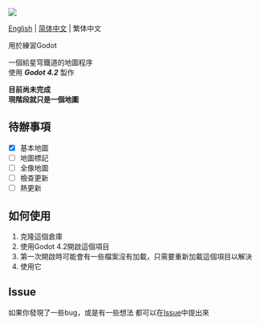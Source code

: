 ![](https://socialify.git.ci/Xyyaua/StarRail-Map/image?description=1&descriptionEditable=A%20map%20application%20made%20with%20Godot%20for%20StarRail&font=Inter&forks=1&issues=1&language=1&name=1&owner=1&pattern=Plus&pulls=1&stargazers=1&theme=Auto)

[English](../README.md) | [简体中文](README_zh-cn.md) | 繁体中文

用於練習Godot

一個給星穹鐵道的地圖程序  
使用 ***Godot 4.2*** 製作

**目前尚未完成**  
**現階段就只是一個地圖**

## 待辦事項
- [x] 基本地圖
- [ ] 地圖標記
- [ ] 全像地圖
- [ ] 檢查更新
- [ ] 熱更新

## 如何使用
1. 克隆這個倉庫
2. 使用Godot 4.2開啟這個項目
3. 第一次開啟時可能會有一些檔案沒有加載，只需要重新加載這個項目以解決
4. 使用它

## Issue
如果你發現了一些bug，或是有一些想法
都可以在[Issue](https://github.com/Xyyaua/StarRail-Map/issues)中提出來